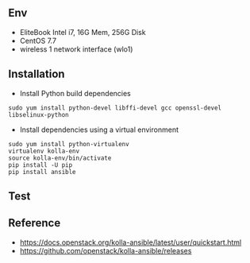 
## Env
- EliteBook Intel i7, 16G Mem, 256G Disk
- CentOS 7.7
- wireless 1 network interface (wlo1)

## Installation
- Install Python build dependencies
```
sudo yum install python-devel libffi-devel gcc openssl-devel libselinux-python
```
- Install dependencies using a virtual environment
```
sudo yum install python-virtualenv
virtualenv kolla-env
source kolla-env/bin/activate
pip install -U pip
pip install ansible
```


## Test

## Reference
- https://docs.openstack.org/kolla-ansible/latest/user/quickstart.html
- https://github.com/openstack/kolla-ansible/releases
